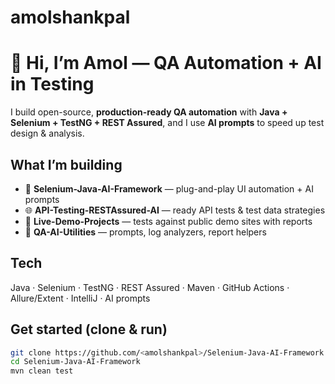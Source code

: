# amolshankpal
# :wave: Hi, I’m Amol — QA Automation + AI in Testing

I build open-source, **production-ready QA automation** with **Java + Selenium + TestNG + REST Assured**, and I use **AI prompts** to speed up test design & analysis.

## What I’m building
- :wrench: **Selenium-Java-AI-Framework** — plug-and-play UI automation + AI prompts  
- :globe_with_meridians: **API-Testing-RESTAssured-AI** — ready API tests & test data strategies  
- :test_tube: **Live-Demo-Projects** — tests against public demo sites with reports  
- :toolbox: **QA-AI-Utilities** — prompts, log analyzers, report helpers

## Tech
Java · Selenium · TestNG · REST Assured · Maven · GitHub Actions · Allure/Extent · IntelliJ · AI prompts

## Get started (clone & run)
```bash
git clone https://github.com/<amolshankpal>/Selenium-Java-AI-Framework.git
cd Selenium-Java-AI-Framework
mvn clean test
